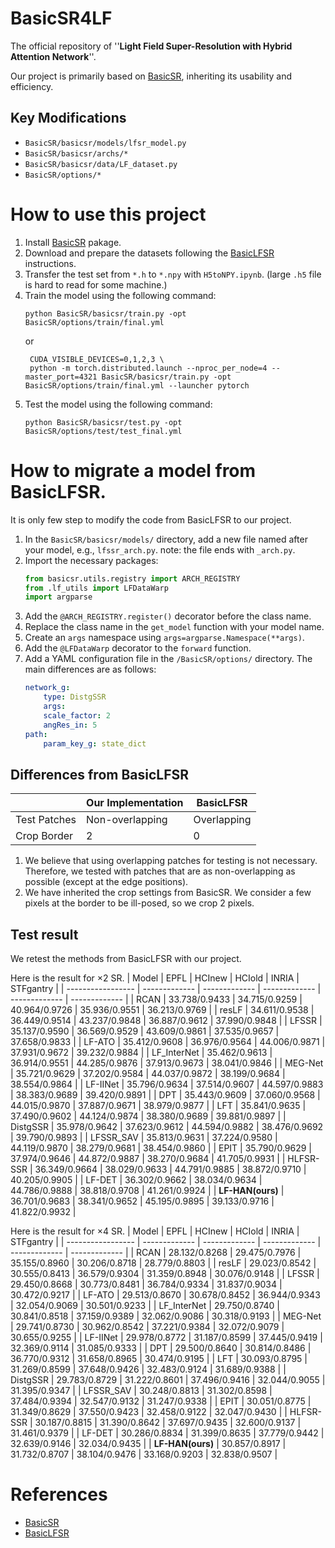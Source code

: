 # BasicSR4LF

The official repository of ''**Light Field Super-Resolution with Hybrid Attention Network**''.

Our project is primarily based on [BasicSR](https://github.com/XPixelGroup/BasicSR/tree/master/basicsr), inheriting its usability and efficiency.

## Key Modifications
+ `BasicSR/basicsr/models/lfsr_model.py`
+ `BasicSR/basicsr/archs/*`
+ `BasicSR/basicsr/data/LF_dataset.py`
+ `BasicSR/options/*`





# How to use this project

1. Install [BasicSR](https://github.com/XPixelGroup/BasicSR/tree/master/basicsr) pakage.
2. Download and prepare the datasets following the [BasicLFSR](https://github.com/ZhengyuLiang24/BasicLFSR) instructions.
3. Transfer the test set from `*.h` to `*.npy` with `H5toNPY.ipynb`. (large `.h5` file is hard to read for some machine.)
4. Train the model using the following command:
   ```shell
   python BasicSR/basicsr/train.py -opt BasicSR/options/train/final.yml
   ``` 
   or
   ```shell
    CUDA_VISIBLE_DEVICES=0,1,2,3 \
    python -m torch.distributed.launch --nproc_per_node=4 --master_port=4321 BasicSR/basicsr/train.py -opt BasicSR/options/train/final.yml --launcher pytorch
   ```
5. Test the model using the following command:
   ```shell
   python BasicSR/basicsr/test.py -opt BasicSR/options/test/test_final.yml
   ```


# How to migrate a model from BasicLFSR.

It is only few step to modify the code from BasicLFSR to our project.

1. In the `BasicSR/basicsr/models/` directory, add a new file named after your model, e.g., `lfssr_arch.py`. note: the file ends with `_arch.py`.
2. Import the necessary packages:
    ```python
    from basicsr.utils.registry import ARCH_REGISTRY
    from .lf_utils import LFDataWarp
    import argparse
    ```
3. Add the `@ARCH_REGISTRY.register()` decorator before the class name.
4. Replace the class name in the `get_model` function with your model name.    
5. Create an `args` namespace using `args=argparse.Namespace(**args)`.
6. Add the `@LFDataWarp` decorator to the `forward` function.
7. Add a YAML configuration file in the `/BasicSR/options/` directory. The main differences are as follows:
    ```yml
    network_g:
        type: DistgSSR
        args:
        scale_factor: 2
        angRes_in: 5
    path:
        param_key_g: state_dict
    ```

## Differences from BasicLFSR
|              | Our Implementation | BasicLFSR   |
| ------------ | ------------------ | ----------- |
| Test Patches | Non-overlapping    | Overlapping |
| Crop Border  | 2                  | 0           |

1. We believe that using overlapping patches for testing is not necessary. Therefore, we tested with patches that are as non-overlapping as possible (except at the edge positions).
2. We have inherited the crop settings from BasicSR. We consider a few pixels at the border to be ill-posed, so we crop 2 pixels.


## Test result
We retest the methods from BasicLFSR with our project.

Here is the result for $\times2$ SR.
| Model             | EPFL          | HCInew        | HCIold        | INRIA         | STFgantry     |
| ----------------- | ------------- | ------------- | ------------- | ------------- | ------------- |
| RCAN              | 33.738/0.9433 | 34.715/0.9259 | 40.964/0.9726 | 35.936/0.9551 | 36.213/0.9769 |
| resLF             | 34.611/0.9538 | 36.449/0.9514 | 43.237/0.9848 | 36.887/0.9612 | 37.990/0.9848 |
| LFSSR             | 35.137/0.9590 | 36.569/0.9529 | 43.609/0.9861 | 37.535/0.9657 | 37.658/0.9833 |
| LF-ATO            | 35.412/0.9608 | 36.976/0.9564 | 44.006/0.9871 | 37.931/0.9672 | 39.232/0.9884 |
| LF_InterNet       | 35.462/0.9613 | 36.914/0.9551 | 44.285/0.9876 | 37.913/0.9673 | 38.041/0.9846 |
| MEG-Net           | 35.721/0.9629 | 37.202/0.9584 | 44.037/0.9872 | 38.199/0.9684 | 38.554/0.9864 |
| LF-IINet          | 35.796/0.9634 | 37.514/0.9607 | 44.597/0.9883 | 38.383/0.9689 | 39.420/0.9891 |
| DPT               | 35.443/0.9609 | 37.060/0.9568 | 44.015/0.9870 | 37.887/0.9671 | 38.979/0.9877 |
| LFT               | 35.841/0.9635 | 37.490/0.9602 | 44.124/0.9874 | 38.380/0.9689 | 39.881/0.9897 |
| DistgSSR          | 35.978/0.9642 | 37.623/0.9612 | 44.594/0.9882 | 38.476/0.9692 | 39.790/0.9893 |
| LFSSR_SAV         | 35.813/0.9631 | 37.224/0.9580 | 44.119/0.9870 | 38.279/0.9681 | 38.454/0.9860 |
| EPIT              | 35.790/0.9629 | 37.974/0.9646 | 44.872/0.9887 | 38.270/0.9684 | 41.705/0.9931 |
| HLFSR-SSR         | 36.349/0.9664 | 38.029/0.9633 | 44.791/0.9885 | 38.872/0.9710 | 40.205/0.9905 |
| LF-DET            | 36.302/0.9662 | 38.034/0.9634 | 44.786/0.9888 | 38.818/0.9708 | 41.261/0.9924 |
| **LF-HAN(ours)** | 36.701/0.9683 | 38.341/0.9652 | 45.195/0.9895 | 39.133/0.9716 | 41.822/0.9932 | 

Here is the result for $\times4$ SR.
| Model             | EPFL          | HCInew        | HCIold        | INRIA         | STFgantry     |
| ----------------- | ------------- | ------------- | ------------- | ------------- | ------------- |
| RCAN              | 28.132/0.8268 | 29.475/0.7976 | 35.155/0.8960 | 30.206/0.8718 | 28.779/0.8803 |
| resLF             | 29.023/0.8542 | 30.555/0.8413 | 36.579/0.9304 | 31.359/0.8948 | 30.076/0.9148 |
| LFSSR             | 29.450/0.8668 | 30.773/0.8481 | 36.784/0.9334 | 31.837/0.9034 | 30.472/0.9217 |
| LF-ATO            | 29.513/0.8670 | 30.678/0.8452 | 36.944/0.9343 | 32.054/0.9069 | 30.501/0.9233 |
| LF_InterNet       | 29.750/0.8740 | 30.841/0.8518 | 37.159/0.9389 | 32.062/0.9086 | 30.318/0.9193 |
| MEG-Net           | 29.741/0.8730 | 30.962/0.8542 | 37.221/0.9384 | 32.072/0.9079 | 30.655/0.9255 |
| LF-IINet          | 29.978/0.8772 | 31.187/0.8599 | 37.445/0.9419 | 32.369/0.9114 | 31.085/0.9333 |
| DPT               | 29.500/0.8640 | 30.814/0.8486 | 36.770/0.9312 | 31.658/0.8965 | 30.474/0.9195 |
| LFT               | 30.093/0.8795 | 31.269/0.8599 | 37.648/0.9426 | 32.483/0.9124 | 31.689/0.9388 |
| DistgSSR          | 29.783/0.8729 | 31.222/0.8601 | 37.496/0.9416 | 32.044/0.9055 | 31.395/0.9347 |
| LFSSR_SAV         | 30.248/0.8813 | 31.302/0.8598 | 37.484/0.9394 | 32.547/0.9132 | 31.247/0.9338 |
| EPIT              | 30.051/0.8775 | 31.349/0.8629 | 37.550/0.9423 | 32.458/0.9122 | 32.047/0.9430 |
| HLFSR-SSR         | 30.187/0.8815 | 31.390/0.8642 | 37.697/0.9435 | 32.600/0.9137 | 31.461/0.9379 |
| LF-DET            | 30.286/0.8834 | 31.399/0.8635 | 37.779/0.9442 | 32.639/0.9146 | 32.034/0.9435 |
| **LF-HAN(ours)** | 30.857/0.8917 | 31.732/0.8707 | 38.104/0.9476 | 33.168/0.9203 | 32.838/0.9507 |

# References

+ [BasicSR](https://github.com/XPixelGroup/BasicSR/tree/master/basicsr)
+ [BasicLFSR](https://github.com/ZhengyuLiang24/BasicLFSR)